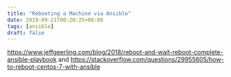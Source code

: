 ```yaml
---
title: "Rebooting a Machine via Ansible"
date: 2019-09-21T00:20:25+08:00
tags: [ansible]
draft: false
---
```


https://www.jeffgeerling.com/blog/2018/reboot-and-wait-reboot-complete-ansible-playbook and https://stackoverflow.com/questions/29955605/how-to-reboot-centos-7-with-ansible
